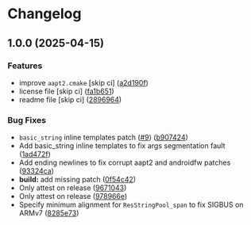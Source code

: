 # Changelog

## 1.0.0 (2025-04-15)


### Features

* improve `aapt2.cmake` [skip ci] ([a2d190f](https://github.com/Taknok/aapt2/commit/a2d190f1cfaaacf8c0bd58dab77150750ac53cb1))
* license file [skip ci] ([fa1b651](https://github.com/Taknok/aapt2/commit/fa1b651994ba3fd3bfed29eedaf61f8008702bd2))
* readme file [skip ci] ([2896964](https://github.com/Taknok/aapt2/commit/2896964ac4ae62fc16f8b8dda43393a9736d2f9f))


### Bug Fixes

* `basic_string` inline templates patch ([#9](https://github.com/Taknok/aapt2/issues/9)) ([b907424](https://github.com/Taknok/aapt2/commit/b907424500fa6fd7854709f6da7dda31fdd27895))
* Add basic_string inline templates to fix args segmentation fault ([1ad472f](https://github.com/Taknok/aapt2/commit/1ad472f5009d0751a352299e54bf375ea0e65ba3))
* Add ending newlines to fix corrupt aapt2 and androidfw patches ([93324ca](https://github.com/Taknok/aapt2/commit/93324ca91e4fda47c96e314c4fcb0c01525f489b))
* **build:** add missing patch ([0f54c42](https://github.com/Taknok/aapt2/commit/0f54c42919a3fd0e57106875d2fb2a34ab732987))
* Only attest on release ([9671043](https://github.com/Taknok/aapt2/commit/9671043a552a8fe2a8e80dfd6c247daffc0441da))
* Only attest on release ([978966e](https://github.com/Taknok/aapt2/commit/978966e0f0d8ec53367ba6f4d5e41df72afceafd))
* Specify minimum alignment for `ResStringPool_span` to fix SIGBUS on ARMv7 ([8285e73](https://github.com/Taknok/aapt2/commit/8285e73cd789e7f9d1c7ade968c54b61b5292a3d))
